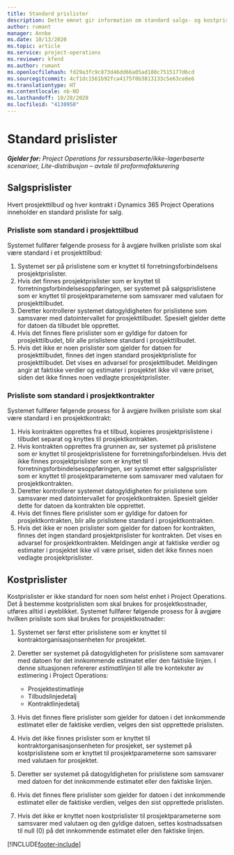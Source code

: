 ```yaml
---
title: Standard prislister
description: Dette emnet gir information om standard salgs- og kostprislister i Project Operations.
author: rumant
manager: Annbe
ms.date: 10/13/2020
ms.topic: article
ms.service: project-operations
ms.reviewer: kfend
ms.author: rumant
ms.openlocfilehash: fd29a3fc9c873d46dd66a05ad100c7515177d6cd
ms.sourcegitcommit: 4cf1dc1561b92fca4175f0b3813133c5e63ce8e6
ms.translationtype: HT
ms.contentlocale: nb-NO
ms.lasthandoff: 10/28/2020
ms.locfileid: "4130950"
---
```

# <a name="default-price-lists"></a>Standard prislister

_**Gjelder for:** Project Operations for ressursbaserte/ikke-lagerbaserte scenarioer, Lite-distribusjon – avtale til proformafakturering_

## <a name="sales-price-lists"></a>Salgsprislister

Hvert prosjekttilbud og hver kontrakt i Dynamics 365 Project Operations inneholder en standard prisliste for salg. 

### <a name="price-list-default-on-project-quotes"></a>Prisliste som standard i prosjekttilbud
Systemet fullfører følgende prosess for å avgjøre hvilken prisliste som skal være standard i et prosjekttilbud:

1. Systemet ser på prislistene som er knyttet til forretningsforbindelsens prosjektprislister. 
2. Hvis det finnes prosjektprislister som er knyttet til forretningsforbindelsesoppføringen, ser systemet på salgsprislistene som er knyttet til prosjektparameterne som samsvarer med valutaen for prosjekttilbudet.
3. Deretter kontrollerer systemet datogyldigheten for prislistene som samsvarer med datointervallet for prosjekttilbudet. Spesielt gjelder dette for datoen da tilbudet ble opprettet.
4. Hvis det finnes flere prislister som er gyldige for datoen for prosjekttilbudet, blir alle prislistene standard i prosjekttilbudet.
5. Hvis det ikke er noen prislister som gjelder for datoen for prosjekttilbudet, finnes det ingen standard prosjektprisliste for prosjekttilbudet. Det vises en advarsel for prosjekttilbudet. Meldingen angir at faktiske verdier og estimater i prosjektet ikke vil være priset, siden det ikke finnes noen vedlagte prosjektprislister.

### <a name="price-list-default-on-project-contracts"></a>Prisliste som standard i prosjektkontrakter 
Systemet fullfører følgende prosess for å avgjøre hvilken prisliste som skal være standard i en prosjektkontrakt:

1. Hvis kontrakten opprettes fra et tilbud, kopieres prosjektprislistene i tilbudet separat og knyttes til prosjektkontrakten.
2. Hvis kontrakten opprettes fra grunnen av, ser systemet på prislistene som er knyttet til prosjektprislistene for forretningsforbindelsen. Hvis det ikke finnes prosjektprislister som er knyttet til forretningsforbindelsesoppføringen, ser systemet etter salgsprislister som er knyttet til prosjektparameterne som samsvarer med valutaen for prosjektkontrakten.
4. Deretter kontrollerer systemet datogyldigheten for prislistene som samsvarer med datointervallet for prosjektkontrakten. Spesielt gjelder dette for datoen da kontrakten ble opprettet.
5. Hvis det finnes flere prislister som er gyldige for datoen for prosjektkontrakten, blir alle prislistene standard i prosjektkontrakten.
6. Hvis det ikke er noen prislister som gjelder for datoen for kontrakten, finnes det ingen standard prosjektprislister for kontrakten. Det vises en advarsel for prosjektkontrakten. Meldingen angir at faktiske verdier og estimater i prosjektet ikke vil være priset, siden det ikke finnes noen vedlagte prosjektprislister.

## <a name="cost-price-lists"></a>Kostprislister

Kostprislister er ikke standard for noen som helst enhet i Project Operations. Det å bestemme kostprislisten som skal brukes for prosjektkostnader, utføres alltid i øyeblikket. Systemet fullfører følgende prosess for å avgjøre hvilken prisliste som skal brukes for prosjektkostnader:

1. Systemet ser først etter prislistene som er knyttet til kontraktorganisasjonsenheten for prosjektet.
2. Deretter ser systemet på datogyldigheten for prislistene som samsvarer med datoen for det innkommende estimatet eller den faktiske linjen. I denne situasjonen refererer *estimatlinjen* til alle tre kontekster av estimering i Project Operations:

    - Prosjektestimatlinje
    - Tilbudslinjedetalj
    - Kontraktlinjedetalj
  
3. Hvis det finnes flere prislister som gjelder for datoen i det innkommende estimatet eller de faktiske verdien, velges den sist opprettede prislisten.
4. Hvis det ikke finnes prislister som er knyttet til kontraktorganisasjonsenheten for prosjeket, ser systemet på kostprislistene som er knyttet til prosjektparameterne som samsvarer med valutaen for prosjektet.
5. Deretter ser systemet på datogyldigheten for prislistene som samsvarer med datoen for det innkommende estimatet eller den faktiske linjen. 
6. Hvis det finnes flere prislister som gjelder for datoen i det innkommende estimatet eller de faktiske verdien, velges den sist opprettede prislisten.
7. Hvis det ikke er knyttet noen kostprislister til prosjektparameterne som samsvarer med valutaen og den gyldige datoen, settes kostnadssatsen til null (0) på det innkommende estimatet eller den faktiske linjen.


[!INCLUDE[footer-include](../includes/footer-banner.md)]